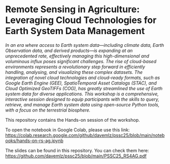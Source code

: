# Remote Sensing in Agriculture: Leveraging Cloud Technologies for Earth System Data Management

_In an era where access to Earth system data—including climate data, Earth Observation data, and derived products—is expanding at an unprecedented rate, effectively managing this high-dimensional and voluminous influx poses significant challenges. The rise of cloud-based environments represents a revolutionary step forward in efficiently handling, analysing, and visualizing these complex datasets. The integration of novel cloud technologies and cloud-ready formats, such as Google Earth Engine (GEE), SpatioTemporal Asset Catalogs (STAC), and Cloud Optimized GeoTIFFs (COG), has greatly streamlined the use of Earth system data for diverse applications. This workshop is a comprehensive, interactive session designed to equip participants with the skills to query, retrieve, and manage Earth system data using open-source Python tools, with a focus on the terrestrial biosphere._

This repository contains the Hands-on session of the workshop.

To open the notebook in Google Colab, please use this link: https://colab.research.google.com/github/davemlz/pssc25/blob/main/notebooks/hands-on-rs-ag.ipynb

The slides can be found in this repository. You can check them here: https://github.com/davemlz/pssc25/blob/main/PSSC25_RS4AG.pdf
